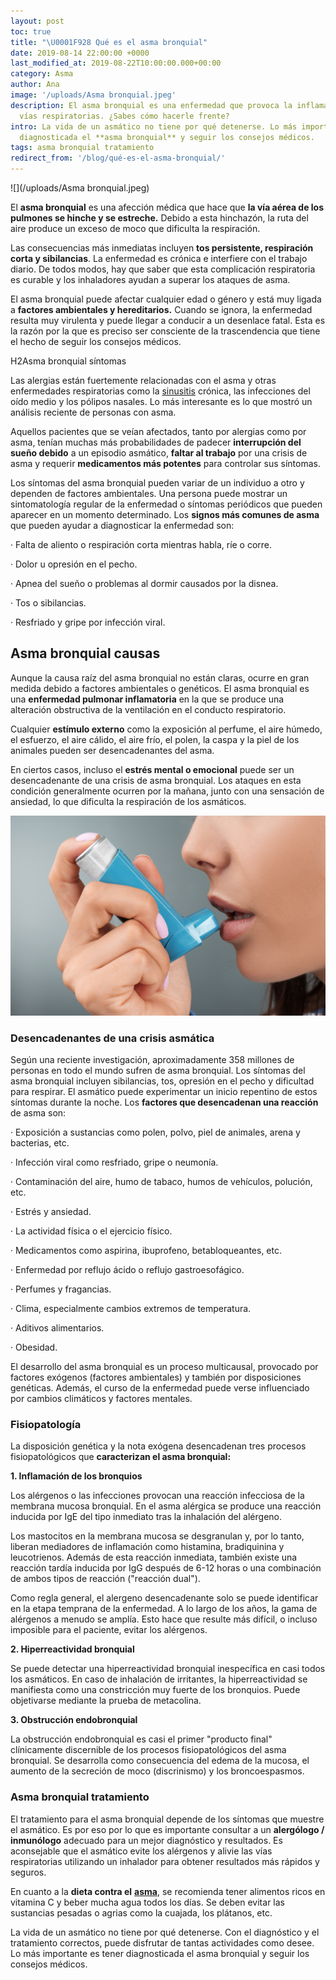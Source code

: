 ```yaml
---
layout: post
toc: true
title: "\U0001F928 Qué es el asma bronquial"
date: 2019-08-14 22:00:00 +0000
last_modified_at: 2019-08-22T10:00:00.000+00:00
category: Asma
author: Ana
image: '/uploads/Asma bronquial.jpeg'
description: El asma bronquial es una enfermedad que provoca la inflamación de las
  vías respiratorias. ¿Sabes cómo hacerle frente?
intro: La vida de un asmático no tiene por qué detenerse. Lo más importante es tener
  diagnosticada el **asma bronquial** y seguir los consejos médicos.
tags: asma bronquial tratamiento
redirect_from: '/blog/qué-es-el-asma-bronquial/'
---
```

![](/uploads/Asma bronquial.jpeg)

El **asma bronquial** es una afección médica que hace que **la vía aérea de los pulmones se hinche y se estreche.** Debido a esta hinchazón, la ruta del aire produce un exceso de moco que dificulta la respiración.

Las consecuencias más inmediatas incluyen **tos persistente, respiración corta y sibilancias**. La enfermedad es crónica e interfiere con el trabajo diario. De todos modos, hay que saber que esta complicación respiratoria es curable y los inhaladores ayudan a superar los ataques de asma.

El asma bronquial puede afectar cualquier edad o género y está muy ligada a **factores ambientales y hereditarios.** Cuando se ignora, la enfermedad resulta muy virulenta y puede llegar a conducir a un desenlace fatal. Esta es la razón por la que es preciso ser consciente de la trascendencia que tiene el hecho de seguir los consejos médicos.

H2Asma bronquial síntomas

Las alergias están fuertemente relacionadas con el asma y otras enfermedades respiratorias como la [sinusitis](https://zenseiapp.com/blog/es-bueno-tomar-antibiótico-para-la-sinusitis/) crónica, las infecciones del oído medio y los pólipos nasales. Lo más interesante es lo que mostró un análisis reciente de personas con asma.

Aquellos pacientes que se veían afectados, tanto por alergias como por asma, tenían muchas más probabilidades de padecer **interrupción del sueño debido** a un episodio asmático, **faltar al trabajo** por una crisis de asma y requerir **medicamentos más potentes** para controlar sus síntomas.

Los síntomas del asma bronquial pueden variar de un individuo a otro y dependen de factores ambientales. Una persona puede mostrar un sintomatología regular de la enfermedad o síntomas periódicos que pueden aparecer en un momento determinado. Los **signos más comunes de asma** que pueden ayudar a diagnosticar la enfermedad son:

· Falta de aliento o respiración corta mientras habla, ríe o corre.

· Dolor u opresión en el pecho.

· Apnea del sueño o problemas al dormir causados ​​por la disnea.

· Tos o sibilancias.

· Resfriado y gripe por infección viral.

## Asma bronquial causas

Aunque la causa raíz del asma bronquial no están claras, ocurre en gran medida debido a factores ambientales o genéticos. El asma bronquial es una **enfermedad pulmonar inflamatoria** en la que se produce una alteración obstructiva de la ventilación en el conducto respiratorio.

Cualquier **estímulo externo** como la exposición al perfume, el aire húmedo, el esfuerzo, el aire cálido, el aire frío, el polen, la caspa y la piel de los animales pueden ser desencadenantes del asma.

En ciertos casos, incluso el **estrés mental o emocional** puede ser un desencadenante de una crisis de asma bronquial. Los ataques en esta condición generalmente ocurren por la mañana, junto con una sensación de ansiedad, lo que dificulta la respiración de los asmáticos.

![](/uploads/Inhalador.jpeg)

### Desencadenantes de una crisis asmática

Según una reciente investigación, aproximadamente 358 millones de personas en todo el mundo sufren de asma bronquial. Los síntomas del asma bronquial incluyen sibilancias, tos, opresión en el pecho y dificultad para respirar. El asmático puede experimentar un inicio repentino de estos síntomas durante la noche. Los **factores que desencadenan una reacción** de asma son:

· Exposición a sustancias como polen, polvo, piel de animales, arena y bacterias, etc.

· Infección viral como resfriado, gripe o neumonía.

· Contaminación del aire, humo de tabaco, humos de vehículos, polución, etc.

· Estrés y ansiedad.

· La actividad física o el ejercicio físico.

· Medicamentos como aspirina, ibuprofeno, betabloqueantes, etc.

· Enfermedad por reflujo ácido o reflujo gastroesofágico.

· Perfumes y fragancias.

· Clima, especialmente cambios extremos de temperatura.

· Aditivos alimentarios.

· Obesidad.

El desarrollo del asma bronquial es un proceso multicausal, provocado por factores exógenos (factores ambientales) y también por disposiciones genéticas. Además, el curso de la enfermedad puede verse influenciado por cambios climáticos y factores mentales.

### Fisiopatología

La disposición genética y la nota exógena desencadenan tres procesos fisiopatológicos que **caracterizan el asma bronquial:**

**1. Inflamación de los bronquios**

Los alérgenos o las infecciones provocan una reacción infecciosa de la membrana mucosa bronquial. En el asma alérgica se produce una reacción inducida por IgE del tipo inmediato tras la inhalación del alérgeno.

Los mastocitos en la membrana mucosa se desgranulan y, por lo tanto, liberan mediadores de inflamación como histamina, bradiquinina y leucotrienos. Además de esta reacción inmediata, también existe una reacción tardía inducida por IgG después de 6-12 horas o una combinación de ambos tipos de reacción ("reacción dual").

Como regla general, el alergeno desencadenante solo se puede identificar en la etapa temprana de la enfermedad. A lo largo de los años, la gama de alérgenos a menudo se amplía. Esto hace que resulte más difícil, o incluso imposible para el paciente, evitar los alérgenos.

**2. Hiperreactividad bronquial**

Se puede detectar una hiperreactividad bronquial inespecífica en casi todos los asmáticos. En caso de inhalación de irritantes, la hiperreactividad se manifiesta como una constricción muy fuerte de los bronquios. Puede objetivarse mediante la prueba de metacolina.

**3. Obstrucción endobronquial**

La obstrucción endobronquial es casi el primer "producto final" clínicamente discernible de los procesos fisiopatológicos del asma bronquial. Se desarrolla como consecuencia del edema de la mucosa, el aumento de la secreción de moco (discrinismo) y los broncoespasmos.

### Asma bronquial tratamiento

El tratamiento para el asma bronquial depende de los síntomas que muestre el asmático. Es por eso por lo que es importante consultar a un **alergólogo / inmunólogo** adecuado para un mejor diagnóstico y resultados. Es aconsejable que el asmático evite los alérgenos y alivie las vías respiratorias utilizando un inhalador para obtener resultados más rápidos y seguros.

En cuanto a la **dieta contra el** [**asma**](https://www.sanitas.es/sanitas/seguros/es/particulares/biblioteca-de-salud/prevencion-salud/sintomas-tratamiento-asma.html), se recomienda tener alimentos ricos en vitamina C y beber mucha agua todos los días. Se deben evitar las sustancias pesadas o agrias como la cuajada, los plátanos, etc.

La vida de un asmático no tiene por qué detenerse. Con el diagnóstico y el tratamiento correctos, puede disfrutar de tantas actividades como desee. Lo más importante es tener diagnosticada el asma bronquial y seguir los consejos médicos.